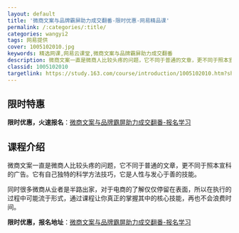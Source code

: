 ```yaml
---
layout: default
title: '微商文案与品牌霸屏助力成交翻番-限时优惠-网易精品课'
permalink: /:categories/:title/
categories: wangyi2
tags: 网易提供
cover: 1005102010.jpg
keywords: 精选网课,网易云课堂,微商文案与品牌霸屏助力成交翻番
description: 微商文案一直是微商人比较头疼的问题，它不同于普通的文章，更不同于照本宣科的广告。它有自己独特的科学方法技巧，它是人性与发
classid: 1005102010
targetlink: https://study.163.com/course/introduction/1005102010.htm?share=1&shareId=1025206652&utm_campaign=share&utm_medium=iphoneShare&utm_source=&utm_u=1025206652
---
```


## 限时特惠

**限时优惠，火速报名**：[微商文案与品牌霸屏助力成交翻番-报名学习](https://study.163.com/course/introduction/1005102010.htm?share=1&shareId=1025206652&utm_campaign=share&utm_medium=iphoneShare&utm_source=&utm_u=1025206652)

## 课程介绍

微商文案一直是微商人比较头疼的问题，它不同于普通的文章，更不同于照本宣科的广告。它有自己独特的科学方法技巧，它是人性与发心于善的技能。

同时很多微商从业者是半路出家，对于电商的了解仅仅停留在表面，所以在执行的过程中可能流于形式，通过课程让你真正的掌握其中的核心技能，再也不会浪费时间。

**限时优惠，报名地址**：[微商文案与品牌霸屏助力成交翻番-报名学习](https://study.163.com/course/introduction/1005102010.htm?share=1&shareId=1025206652&utm_campaign=share&utm_medium=iphoneShare&utm_source=&utm_u=1025206652)

